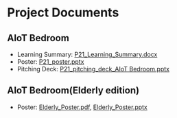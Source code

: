 # Project Documents
## AIoT Bedroom
- Learning Summary: [P21_Learning_Summary.docx](./P21_Learning_Summary.docx)
- Poster: [P21_poster.pptx]()
- Pitching Deck: [P21_pitching_deck_AIoT Bedroom.pptx]()
## AIoT Bedroom(Elderly edition)
- Poster: [Elderly_Poster.pdf](), [Elderly_Poster.pptx]()
